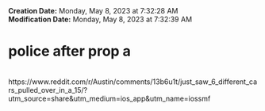 <div><b>Creation Date:</b> Monday, May 8, 2023 at 7:32:28 AM<br></div>
<div><b>Modification Date:</b> Monday, May 8, 2023 at 7:32:39 AM<br></div>
<div><h1>police after prop a</h1></div>
<div><br></div>
<div>https://www.reddit.com/r/Austin/comments/13b6u1t/just_saw_6_different_cars_pulled_over_in_a_15/?utm_source=share&amputm_medium=ios_app&amputm_name=iossmf</div>

